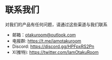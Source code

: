 # **联系我们**

对我们的产品有任何问题，请通过这些渠道与我们联系

- 邮箱：otakuroom@outlook.com
- 电报群: https://t.me/iamotakuroom
- Discord: https://discord.gg/HPFpxRS2Pn
- X(推特): https://twitter.com/IamOtakuRoom
